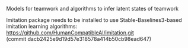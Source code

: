 Models for teamwork and algorithms to infer latent states of teamwork

Imitation package needs to be installed to use Stable-Baselines3-based imitation learning algorithms:\
https://github.com/HumanCompatibleAI/imitation.git \
(commit dacb2425e9d19d57e318578a414b50cb98ead647)
